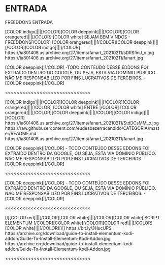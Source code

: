 # ENTRADA
FREEDDONS ENTRADA

<channels>
<channel>
<name>[COLOR indigo]|||[/COLOR][COLOR deeppink]|||[/COLOR][COLOR orangered]|||[/COLOR] [COLOR white] SEJAM BEM VINDOS - FREEDDONS[/COLOR] [COLOR orangered]|||[/COLOR][COLOR deeppink]|||[/COLOR][COLOR indigo]|||[/COLOR]</name>
<thumbnail>https://ia801406.us.archive.org/27/items/fanart_20210211/sDRSfinJ_o.jpg</thumbnail>
<fanart>https://ia801406.us.archive.org/27/items/fanart_20210211/fanart.jpg</fanart>
<info>


[COLOR deeppink]|[/COLOR] -TODO CONTEÚDO DESSE EDDONS FOI EXTRAÍDO DENTRO DO GOOGLE, OU SEJA, ESTA VIA DOMÍNIO PÚBLICO. NÃO ME RESPONSABILIZO POR FINS LUCRATIVOS DE TERCEIROS. - [COLOR deeppink]|[/COLOR]</info>
</channel>
</channels>

<<<<<<<<<<<<<<<<<<<<<<<<<<<<<<

<channels>
<channel>
<name>[COLOR indigo]|||[/COLOR][COLOR deeppink]|||[/COLOR][COLOR orangered]|||[/COLOR] [COLOR white] ENTRE [/COLOR] [COLOR orangered]|||[/COLOR][COLOR deeppink]|||[/COLOR][COLOR indigo]|||[/COLOR]</name>
<thumbnail>https://ia601406.us.archive.org/27/items/fanart_20210211/StdDCsMM_o.jpg</thumbnail>
<externallink>https://raw.githubusercontent.com/eudesbezerracandido/CATEGORIA/master/README.md</externallink>
<fanart>https://ia801406.us.archive.org/27/items/fanart_20210211/fanart.jpg</fanart>
<info>


[COLOR deeppink]|[/COLOR] - TODO CONTEÚDO DESSE EDDONS FOI EXTRAÍDO DENTRO DA GOOGLE, OU SEJA, ESTA VIA DOMÍNIO PÚBLICO. NÃO ME RESPONSABILIZO POR FINS LUCRATIVOS DE TERCEIROS. - [COLOR deeppink]|[/COLOR]</info>
</channel>
</channels>  
 
<<<<<<<<<<<<<<<<<<<<<<<<<<<<<< 
 
[COLOR deeppink]|[/COLOR] - TODO CONTEÚDO DESSE EDDONS FOI EXTRAÍDO DENTRO DA GOOGLE, OU SEJA, ESTA VIA DOMÍNIO PÚBLICO. NÃO ME RESPONSABILIZO POR FINS LUCRATIVOS DE TERCEIROS. - [COLOR deeppink]|[/COLOR]</info>
</channel>
</channels> 

<<<<<<<<<<<<<<<<<<<<<<<<<<<<<< 

<channels>
<channel>
<name>[I][COLOR red]|||[/COLOR][COLOR white]|||[/COLOR][COLOR white] SCRIPT ELEMENTUM [/COLOR][COLOR white][/COLOR][COLOR red]|||[/COLOR][COLOR white]|||[/COLOR][/I]</name>
<link>https://bit.ly/3HucUPS</link>
<thumbnail>https://archive.org/download/guide-to-install-elementum-kodi-addon/Guide-To-Install-Elementum-Kodi-Addon.jpg</thumbnail>
<fanart>https://archive.org/download/guide-to-install-elementum-kodi-addon/Guide-To-Install-Elementum-Kodi-Addon.jpg</fanart>
<info></info>
</channel>
</channels>

<<<<<<<<<<<<<<<<<<<<<<<<<<<<<<     




 
 
